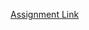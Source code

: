 [Assignment Link](https://github.com/karanjeet-singh-ub/CSE-535_Information_Retrieval-/blob/master/Project1/CSE535projectPartA.pdf)
